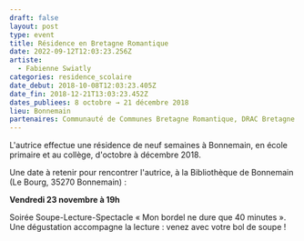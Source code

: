 ```yaml
---
draft: false
layout: post
type: event
title: Résidence en Bretagne Romantique
date: 2022-09-12T12:03:23.256Z
artiste:
  - Fabienne Swiatly
categories: residence_scolaire
date_debut: 2018-10-08T12:03:23.405Z
date_fin: 2018-12-21T13:03:23.452Z
dates_publiees: 8 octobre → 21 décembre 2018
lieu: Bonnemain
partenaires: Communauté de Communes Bretagne Romantique, DRAC Bretagne
---
```

L'autrice effectue une résidence de neuf semaines à Bonnemain, en école primaire et au collège, d'octobre à décembre 2018.

Une date à retenir pour rencontrer l'autrice, à la Bibliothèque de Bonnemain (Le Bourg, 35270 Bonnemain) :

**Vendredi 23 novembre à 19h**

Soirée Soupe-Lecture-Spectacle « Mon bordel ne dure que 40 minutes ». Une dégustation accompagne la lecture : venez avec votre bol de soupe !
